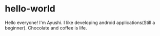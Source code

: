 # hello-world
Hello everyone!
I'm Ayushi. I like developing android applications(Still a beginner).
Chocolate and coffee is life.
